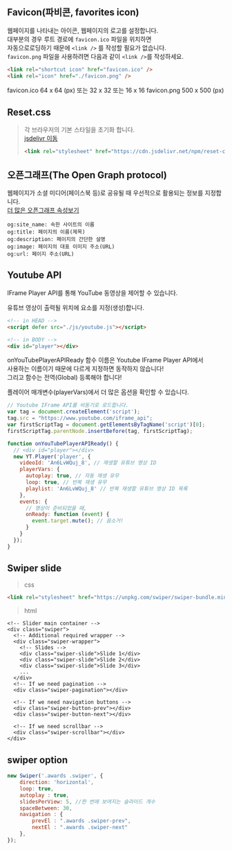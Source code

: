 ## Favicon(파비콘, favorites icon)
웹페이지를 나타내는 아이콘, 웹페이지의 로고를 설정합니다.  
대부분의 경우 루트 경로에 `favicon.ico` 파일을 위치하면  
자동으로로딩하기 때문에 `<link />` 를 작성할 필요가 없습니다.  
`favicon.png` 파일을 사용하려면 다음과 같이 `<link />`를 작성하세요.  
```html
<link rel="shortcut icon" href="favicon.ico" /> 
<link rel="icon" href="./favicon.png" />
```
favicon.ico 64 x 64 (px) 또는 32 x 32 또는 16 x 16
favicon.png 500 x 500 (px)

## Reset.css
> 각 브라우저의 기본 스타일을 초기화 합니다.  
> [jsdelivr 이동](https://www.jsdelivr.com/package/npm/the-new-css-reset)
> ```html
> <link rel="stylesheet" href="https://cdn.jsdelivr.net/npm/reset-css@5.0.1/reset.min.css" />
> ```

## 오픈그래프(The Open Graph protocol)
웹페이지가 소셜 미디어(페이스북 등)로 공유될 때 우선적으로 활용되는 정보를 지정합니다.  
[더 많은 오픈그래프 속성보기](https://ogp.me/)  
```og:type: 페이지의 유형(E.g, website, video.movie)
og:site_name: 속한 사이트의 이름
og:title: 페이지의 이름(제목)
og:description: 페이지의 간단한 설명
og:image: 페이지의 대표 이미지 주소(URL)
og:url: 페이지 주소(URL)
```

## Youtube API
IFrame Player API를 통해 YouTube 동영상을 제어할 수 있습니다.  

유튜브 영상이 출력될 위치에 요소를 지정(생성)합니다.
```html
<!-- in HEAD -->
<script defer src="./js/youtube.js"></script>

<!-- in BODY -->
<div id="player"></div>
```
onYouTubePlayerAPIReady 함수 이름은 Youtube IFrame Player API에서  
사용하는 이름이기 때문에 다르게 지정하면 동작하지 않습니다!  
그리고 함수는 전역(Global) 등록해야 합니다!  

플레이어 매개변수(playerVars)에서 더 많은 옵션을 확인할 수 있습니다.  
```javascript
// Youtube IFrame API를 비동기로 로드합니다.
var tag = document.createElement('script');
tag.src = "https://www.youtube.com/iframe_api";
var firstScriptTag = document.getElementsByTagName('script')[0];
firstScriptTag.parentNode.insertBefore(tag, firstScriptTag);

function onYouTubePlayerAPIReady() {
  // <div id="player"></div>
  new YT.Player('player', {
    videoId: 'An6LvWQuj_8', // 재생할 유튜브 영상 ID
    playerVars: {
      autoplay: true, // 자동 재생 유무
      loop: true, // 반복 재생 유무
      playlist: 'An6LvWQuj_8' // 반복 재생할 유튜브 영상 ID 목록
    },
    events: {
      // 영상이 준비되었을 때,
      onReady: function (event) {
        event.target.mute(); // 음소거!
      }
    }
  });
}
```

## Swiper slide
>css
```html
<link rel="stylesheet" href="https://unpkg.com/swiper/swiper-bundle.min.css"/>  
```

>html 
```
<!-- Slider main container -->
<div class="swiper">
  <!-- Additional required wrapper -->
  <div class="swiper-wrapper">
    <!-- Slides -->
    <div class="swiper-slide">Slide 1</div>
    <div class="swiper-slide">Slide 2</div>
    <div class="swiper-slide">Slide 3</div>
    ...
  </div>
  <!-- If we need pagination -->
  <div class="swiper-pagination"></div>

  <!-- If we need navigation buttons -->
  <div class="swiper-button-prev"></div>
  <div class="swiper-button-next"></div>

  <!-- If we need scrollbar -->
  <div class="swiper-scrollbar"></div>
</div>
```
## swiper option
```javascript
new Swiper('.awards .swiper', {
    direction: 'horizontal',
    loop: true,
    autoplay : true,
    slidesPerView: 5, //한 번에 보여지는 슬라이드 개수
    spaceBetween: 30,
    navigation : {
        prevEl : ".awards .swiper-prev",
        nextEl : ".awards .swiper-next"
    },
});
```
